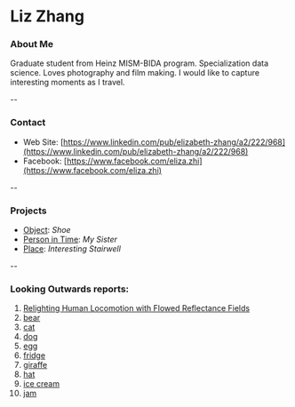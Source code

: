 # Liz Zhang

### About Me

Graduate student from Heinz MISM-BIDA program. Specialization data science. Loves photography and film making. I would like to capture interesting moments as I travel.

--
### Contact

* Web Site: [https://www.linkedin.com/pub/elizabeth-zhang/a2/222/968](https://www.linkedin.com/pub/elizabeth-zhang/a2/222/968)
* Facebook: [https://www.facebook.com/eliza.zhi](https://www.facebook.com/eliza.zhi)

-- 
### Projects

* [Object](project1.md): *Shoe*
* [Person in Time](project2.md): *My Sister*
* [Place](project3.md): *Interesting Stairwell*

--
### Looking Outwards reports: 

1. [Relighting Human Locomotion with Flowed Reflectance Fields
](https://github.com/elizazhi/Experimental-Capture/blob/master/looking-outwards-1.md)
1. [bear](looking-outwards-02.md) 
1. [cat](looking-outwards-03.md)
1. [dog](looking-outwards-04.md)
1. [egg](looking-outwards-05.md)
1. [fridge](looking-outwards-06.md)
1. [giraffe](looking-outwards-07.md)
1. [hat](looking-outwards-08.md)
1. [ice cream](looking-outwards-09.md)
1. [jam](looking-outwards-10.md)
